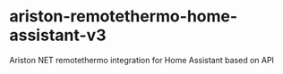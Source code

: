 # ariston-remotethermo-home-assistant-v3
Ariston NET remotethermo integration for Home Assistant based on API
